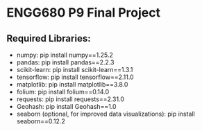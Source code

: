 # ENGG680 P9 Final Project

## Required Libraries:
- numpy: pip install numpy==1.25.2
- pandas: pip install pandas==2.2.3
- scikit-learn: pip install scikit-learn==1.3.1
- tensorflow: pip install tensorflow==2.11.0
- matplotlib: pip install matplotlib==3.8.0
- folium: pip install folium==0.14.0
- requests: pip install requests==2.31.0
- Geohash: pip install Geohash==1.0
- seaborn (optional, for improved data visualizations): pip install seaborn==0.12.2